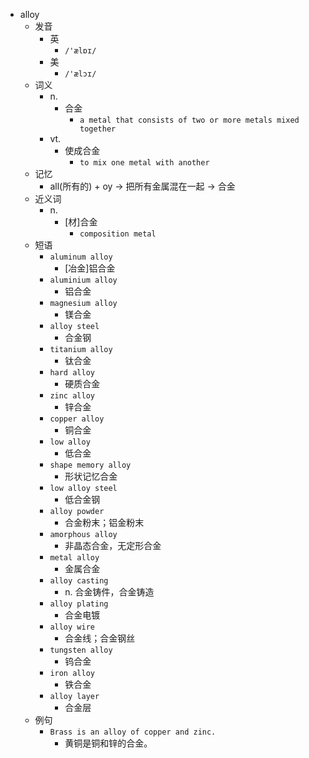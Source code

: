 - alloy
  - 发音
    - 英
      - `/'ælɒɪ/`
    - 美
      - `/'ælɔɪ/`
  - 词义
    - n.
      - 合金
        - `a metal that consists of two or more metals mixed together`
    - vt.
      - 使成合金
        - `to mix one metal with another`
  - 记忆
    - all(所有的) + oy → 把所有金属混在一起 → 合金
  - 近义词
    - n.
      - [材]合金
        - `composition metal`
  - 短语
    - `aluminum alloy`
      - [冶金]铝合金 
    - `aluminium alloy`
      - 铝合金 
    - `magnesium alloy`
      - 镁合金 
    - `alloy steel`
      - 合金钢 
    - `titanium alloy`
      - 钛合金 
    - `hard alloy`
      - 硬质合金 
    - `zinc alloy`
      - 锌合金 
    - `copper alloy`
      - 铜合金 
    - `low alloy`
      - 低合金 
    - `shape memory alloy`
      - 形状记忆合金 
    - `low alloy steel`
      - 低合金钢 
    - `alloy powder`
      - 合金粉末；铝金粉末 
    - `amorphous alloy`
      - 非晶态合金，无定形合金 
    - `metal alloy`
      - 金属合金 
    - `alloy casting`
      - n. 合金铸件，合金铸造 
    - `alloy plating`
      - 合金电镀 
    - `alloy wire`
      - 合金线；合金钢丝 
    - `tungsten alloy`
      - 钨合金 
    - `iron alloy`
      - 铁合金 
    - `alloy layer`
      - 合金层 
  - 例句
    - `Brass is an alloy of copper and zinc.`
      - 黄铜是铜和锌的合金。

